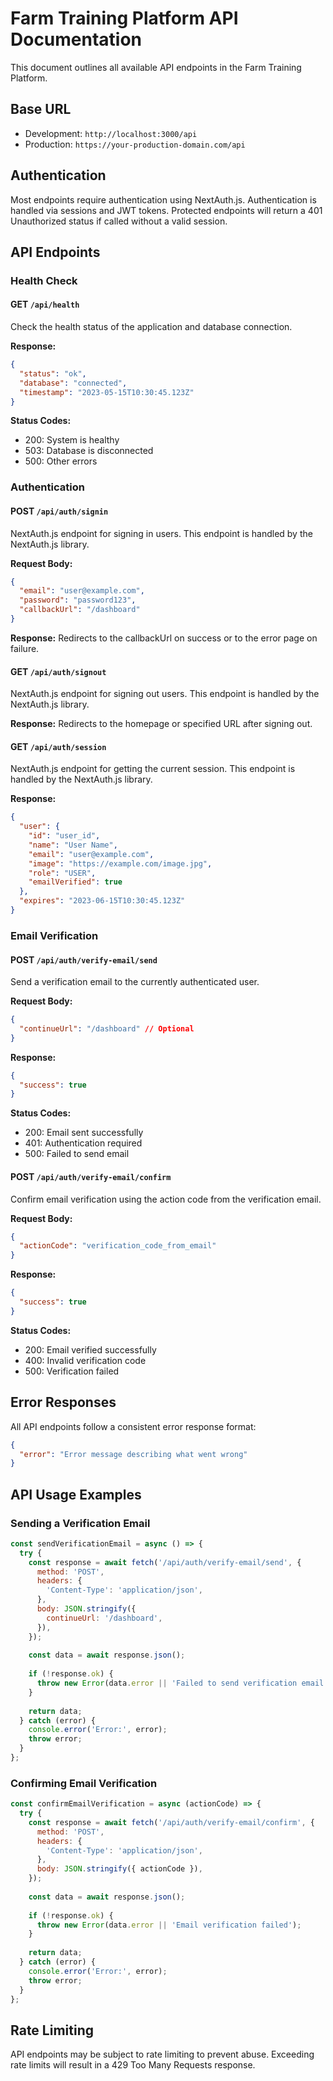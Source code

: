 # Farm Training Platform API Documentation

This document outlines all available API endpoints in the Farm Training Platform.

## Base URL

- Development: `http://localhost:3000/api`
- Production: `https://your-production-domain.com/api`

## Authentication

Most endpoints require authentication using NextAuth.js. Authentication is handled via sessions and JWT tokens. Protected endpoints will return a 401 Unauthorized status if called without a valid session.

## API Endpoints

### Health Check

#### GET `/api/health`

Check the health status of the application and database connection.

**Response:**
```json
{
  "status": "ok",
  "database": "connected",
  "timestamp": "2023-05-15T10:30:45.123Z"
}
```

**Status Codes:**
- 200: System is healthy
- 503: Database is disconnected
- 500: Other errors

### Authentication

#### POST `/api/auth/signin`

NextAuth.js endpoint for signing in users. This endpoint is handled by the NextAuth.js library.

**Request Body:**
```json
{
  "email": "user@example.com",
  "password": "password123",
  "callbackUrl": "/dashboard"
}
```

**Response:**
Redirects to the callbackUrl on success or to the error page on failure.

#### GET `/api/auth/signout`

NextAuth.js endpoint for signing out users. This endpoint is handled by the NextAuth.js library.

**Response:**
Redirects to the homepage or specified URL after signing out.

#### GET `/api/auth/session`

NextAuth.js endpoint for getting the current session. This endpoint is handled by the NextAuth.js library.

**Response:**
```json
{
  "user": {
    "id": "user_id",
    "name": "User Name",
    "email": "user@example.com",
    "image": "https://example.com/image.jpg",
    "role": "USER",
    "emailVerified": true
  },
  "expires": "2023-06-15T10:30:45.123Z"
}
```

### Email Verification

#### POST `/api/auth/verify-email/send`

Send a verification email to the currently authenticated user.

**Request Body:**
```json
{
  "continueUrl": "/dashboard" // Optional
}
```

**Response:**
```json
{
  "success": true
}
```

**Status Codes:**
- 200: Email sent successfully
- 401: Authentication required
- 500: Failed to send email

#### POST `/api/auth/verify-email/confirm`

Confirm email verification using the action code from the verification email.

**Request Body:**
```json
{
  "actionCode": "verification_code_from_email"
}
```

**Response:**
```json
{
  "success": true
}
```

**Status Codes:**
- 200: Email verified successfully
- 400: Invalid verification code
- 500: Verification failed

## Error Responses

All API endpoints follow a consistent error response format:

```json
{
  "error": "Error message describing what went wrong"
}
```

## API Usage Examples

### Sending a Verification Email

```javascript
const sendVerificationEmail = async () => {
  try {
    const response = await fetch('/api/auth/verify-email/send', {
      method: 'POST',
      headers: {
        'Content-Type': 'application/json',
      },
      body: JSON.stringify({
        continueUrl: '/dashboard',
      }),
    });
    
    const data = await response.json();
    
    if (!response.ok) {
      throw new Error(data.error || 'Failed to send verification email');
    }
    
    return data;
  } catch (error) {
    console.error('Error:', error);
    throw error;
  }
};
```

### Confirming Email Verification

```javascript
const confirmEmailVerification = async (actionCode) => {
  try {
    const response = await fetch('/api/auth/verify-email/confirm', {
      method: 'POST',
      headers: {
        'Content-Type': 'application/json',
      },
      body: JSON.stringify({ actionCode }),
    });
    
    const data = await response.json();
    
    if (!response.ok) {
      throw new Error(data.error || 'Email verification failed');
    }
    
    return data;
  } catch (error) {
    console.error('Error:', error);
    throw error;
  }
};
```

## Rate Limiting

API endpoints may be subject to rate limiting to prevent abuse. Exceeding rate limits will result in a 429 Too Many Requests response. 